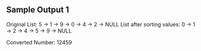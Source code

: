## Sample Output 1

Original List: 5 -> 1 -> 9 -> 0 -> 4 -> 2 -> NULL
List after sorting values: 0 -> 1 -> 2 -> 4 -> 5 -> 9 -> NULL

Converted Number: 12459